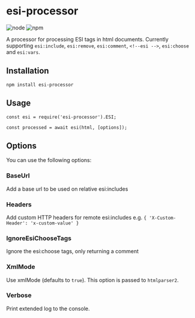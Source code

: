 # esi-processor
![node](https://img.shields.io/node/v/esi-processor.svg?style=popout-square) ![npm](https://img.shields.io/npm/v/esi-processor.svg?style=popout-square)

A processor for processing ESI tags in html documents. Currently supporting `esi:include`, `esi:remove`, `esi:comment`, `<!--esi -->`, `esi:choose` and `esi:vars`.

## Installation
```node
npm install esi-processor
```

## Usage

```node
const esi = require('esi-processor').ESI;

const processed = await esi(html, [options]);
```

## Options
You can use the following options:

### BaseUrl
Add a base url to be used on relative esi:includes

### Headers
Add custom HTTP headers for remote esi:includes e.g. ```{ 'X-Custom-Header': 'x-custom-value' }```

### IgnoreEsiChooseTags
Ignore the esi:choose tags, only returning a comment

### XmlMode
Use xmlMode (defaults to `true`). This option is passed to `htmlparser2`.

### Verbose
Print extended log to the console.
